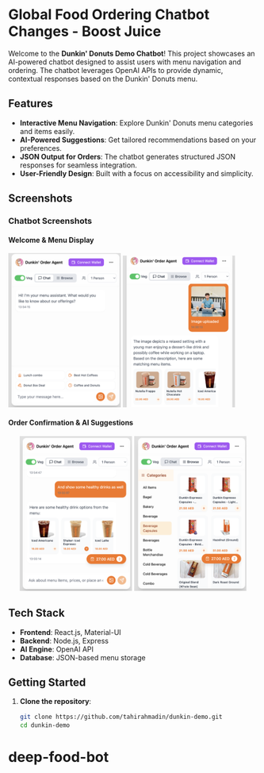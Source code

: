# Global Food Ordering Chatbot Changes - Boost Juice

Welcome to the **Dunkin' Donuts Demo Chatbot**! This project showcases an AI-powered chatbot designed to assist users with menu navigation and ordering. The chatbot leverages OpenAI APIs to provide dynamic, contextual responses based on the Dunkin' Donuts menu.

## Features

- **Interactive Menu Navigation**: Explore Dunkin' Donuts menu categories and items easily.
- **AI-Powered Suggestions**: Get tailored recommendations based on your preferences.
- **JSON Output for Orders**: The chatbot generates structured JSON responses for seamless integration.
- **User-Friendly Design**: Built with a focus on accessibility and simplicity.

## Screenshots

### Chatbot Screenshots

#### Welcome & Menu Display

<p align="start">
  <img src="2.png" alt="Menu Display" width="45%">
  <img src="6.png" alt="Chatbot Image processing" width="45%">

</p>

#### Order Confirmation & AI Suggestions

<p align="center">
  <img src="3.png" alt="Order Confirmation" width="45%">
  <img src="4.png" alt="AI Suggestions" width="45%">
</p>

## Tech Stack

- **Frontend**: React.js, Material-UI
- **Backend**: Node.js, Express
- **AI Engine**: OpenAI API
- **Database**: JSON-based menu storage

## Getting Started

1. **Clone the repository**:
   ```bash
   git clone https://github.com/tahirahmadin/dunkin-demo.git
   cd dunkin-demo
   ```

# deep-food-bot
